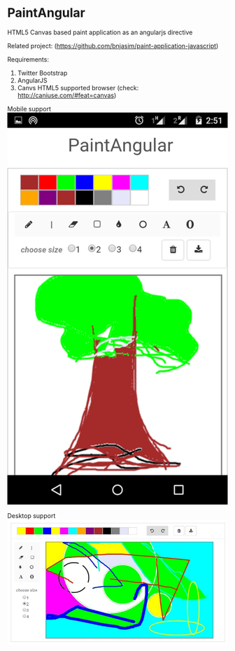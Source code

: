 # PaintAngular
HTML5 Canvas based paint application as an angularjs directive

Related project: (https://github.com/bnjasim/paint-application-javascript)

Requirements:
1. Twitter Bootstrap
2. AngularJS
3. Canvs HTML5 supported browser (check: http://caniuse.com/#feat=canvas)

Mobile support
![alt In Mobile](./mobile.png "Mobile")

Desktop support
![alt In Desktop](./paintangular.JPG "Desktop")